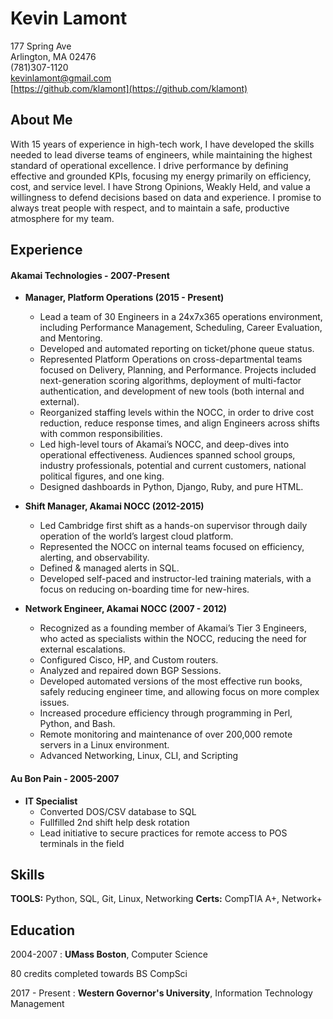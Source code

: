 Kevin Lamont
============

177 Spring Ave  
Arlington, MA 02476  
(781)307-1120  
kevinlamont@gmail.com  
[https://github.com/klamont](https://github.com/klamont)


About Me
----------

With 15 years of experience in high-tech work, I have developed the skills needed to lead diverse teams of engineers, while maintaining the highest standard of operational excellence.  I drive performance by defining effective and grounded KPIs, focusing my energy primarily on efficiency, cost, and service level.  I have Strong Opinions, Weakly Held, and value a willingness to defend decisions based on data and experience. I promise to always treat people with respect, and to maintain a safe, productive atmosphere for my team.


Experience
------------
#### Akamai Technologies - 2007-Present
* **Manager, Platform Operations (2015 - Present)**
    * Lead a team of 30 Engineers in a 24x7x365 operations environment, including Performance Management, Scheduling, Career Evaluation, and Mentoring.
    * Developed and automated reporting on ticket/phone queue status.
    * Represented Platform Operations on cross-departmental teams focused on Delivery, Planning, and Performance.  Projects included next-generation scoring algorithms, deployment of multi-factor authentication, and development of new tools (both internal and external).  
    * Reorganized staffing levels within the NOCC, in order to drive cost reduction, reduce response times, and align Engineers across shifts with common responsibilities.
    * Led high-level tours of Akamai’s NOCC, and deep-dives into operational effectiveness.  Audiences spanned school groups, industry professionals, potential and current customers, national political figures, and one king.
    * Designed dashboards in Python, Django, Ruby, and pure HTML.

* **Shift Manager, Akamai NOCC (2012-2015)**
    * Led Cambridge first shift as a hands-on supervisor through daily operation of the world’s largest cloud platform.
    * Represented the NOCC on internal teams focused on efficiency, alerting, and observability.
    * Defined & managed alerts in SQL.
    * Developed self-paced and instructor-led training materials, with a focus on reducing on-boarding time for new-hires.

* **Network Engineer, Akamai NOCC (2007 - 2012)**
   * Recognized as a founding member of Akamai’s Tier 3 Engineers, who acted as specialists within the NOCC, reducing the need for external escalations.
   * Configured Cisco, HP, and Custom routers.
   * Analyzed and repaired down BGP Sessions.
   * Developed automated  versions of the most effective run books, safely reducing engineer time, and allowing focus on more complex issues.
   * Increased procedure efficiency through programming in Perl, Python, and Bash.
   * Remote monitoring and maintenance of over 200,000 remote servers in a Linux environment.
   * Advanced Networking, Linux, CLI, and Scripting 


#### Au Bon Pain - 2005-2007
* **IT Specialist**
   * Converted DOS/CSV database to SQL
   * Fullfilled 2nd shift help desk rotation
   * Lead initiative to secure practices for remote access to POS terminals in the field

Skills
-----------
**TOOLS:** Python, SQL, Git, Linux, Networking 
**Certs:** CompTIA A+, Network+

Education
---------

2004-2007
:  **UMass Boston**, Computer Science

   80 credits completed towards BS CompSci

2017 - Present
:  **Western Governor's University**, Information Technology Management
